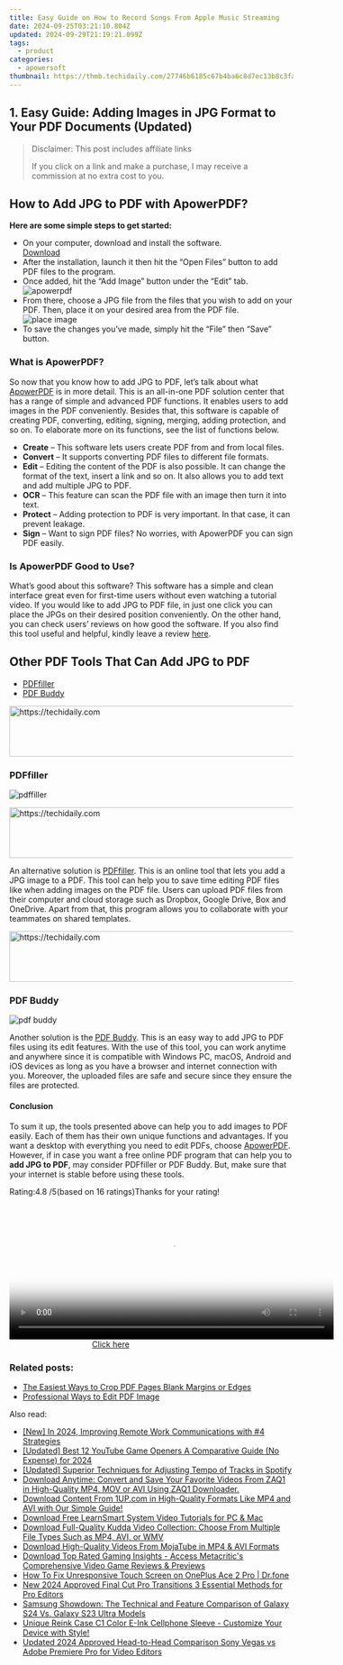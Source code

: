 ```yaml
---
title: Easy Guide on How to Record Songs From Apple Music Streaming
date: 2024-09-25T03:21:10.804Z
updated: 2024-09-29T21:19:21.099Z
tags:
  - product
categories:
  - apowersoft
thumbnail: https://thmb.techidaily.com/27746b6185c67b4ba6c8d7ec13b8c3fa4b801e4bbd0528bdfed36b2cacc46f01.jpg
---
```


## 1. Easy Guide: Adding Images in JPG Format to Your PDF Documents (Updated)

>  Disclaimer: This post includes affiliate links
>
>  If you click on a link and make a purchase, I may receive a commission at no extra cost to you.
>

## How to Add JPG to PDF with ApowerPDF?

**Here are some simple steps to get started:**

* On your computer, download and install the software.  
[Download](https://tools.techidaily.com/apowersoft/products/)
* After the installation, launch it then hit the “Open Files” button to add PDF files to the program.
* Once added, hit the “Add Image” button under the “Edit” tab.  
![apowerpdf](https://www.apowersoft.com//webusupload.aoscdn.com/apowercom/wp-content/uploads/2020/07/add-image.jpg.webp)
* From there, choose a JPG file from the files that you wish to add on your PDF. Then, place it on your desired area from the PDF file.  
![place image](https://www.apowersoft.com//webusupload.aoscdn.com/apowercom/wp-content/uploads/2020/07/place-jpg.jpg.webp)
* To save the changes you’ve made, simply hit the “File” then “Save” button.

### What is ApowerPDF?

So now that you know how to add JPG to PDF, let’s talk about what [ApowerPDF](https://tools.techidaily.com/apowersoft/apower-pdf/) is in more detail. This is an all-in-one PDF solution center that has a range of simple and advanced PDF functions. It enables users to add images in the PDF conveniently. Besides that, this software is capable of creating PDF, converting, editing, signing, merging, adding protection, and so on. To elaborate more on its functions, see the list of functions below.

* **Create** – This software lets users create PDF from and from local files.
* **Convert** – It supports converting PDF files to different file formats.
* **Edit**  – Editing the content of the PDF is also possible. It can change the format of the text, insert a link and so on. It also allows you to add text and add multiple JPG to PDF.
* **OCR** – This feature can scan the PDF file with an image then turn it into text.
* **Protect** – Adding protection to PDF is very important. In that case, it can prevent leakage.
* **Sign** – Want to sign PDF files? No worries, with ApowerPDF you can sign PDF easily.

### Is ApowerPDF Good to Use?

What’s good about this software? This software has a simple and clean interface great even for first-time users without even watching a tutorial video. If you would like to add JPG to PDF file, in just one click you can place the JPGs on their desired position conveniently. On the other hand, you can check users’ reviews on how good the software. If you also find this tool useful and helpful, kindly leave a review [here](https://www.g2crowd.com/products/apowerpdf/reviews).

## Other PDF Tools That Can Add JPG to PDF

* [PDFfiller](https://tools.techidaily.com/apowersoft/products/)
* [PDF Buddy](https://tools.techidaily.com/apowersoft/products/)

<!-- affiliate ads begin -->
<a href="https://unicoeye.pxf.io/c/5597632/2134234/18498" target="_top" id="2134234">
  <img src="//a.impactradius-go.com/display-ad/18498-2134234" border="0" alt="https://techidaily.com" width="728" height="90"/>
</a>
<img height="0" width="0" src="https://unicoeye.pxf.io/i/5597632/2134234/18498" style="position:absolute;visibility:hidden;" border="0" />
<!-- affiliate ads end -->

### PDFfiller

![pdffiller](https://www.apowersoft.com//webusupload.aoscdn.com/apowercom/wp-content/uploads/2020/07/add-image-pdffiller.jpg.webp)

<!-- affiliate ads begin -->
<a href="https://ephamedtechinc.pxf.io/c/5597632/2137204/26400" target="_top" id="2137204">
  <img src="//a.impactradius-go.com/display-ad/26400-2137204" border="0" alt="https://techidaily.com" width="728" height="90"/>
</a>
<img height="0" width="0" src="https://ephamedtechinc.pxf.io/i/5597632/2137204/26400" style="position:absolute;visibility:hidden;" border="0" />
<!-- affiliate ads end -->

An alternative solution is [PDFfiller](https://www.pdffiller.com/en/categories/add-image.htm). This is an online tool that lets you add a JPG image to a PDF. This tool can help you to save time editing PDF files like when adding images on the PDF file. Users can upload PDF files from their computer and cloud storage such as Dropbox, Google Drive, Box and OneDrive. Apart from that, this program allows you to collaborate with your teammates on shared templates.

<!-- affiliate ads begin -->
<a href="https://appsumo.8odi.net/c/5597632/2094419/7443" target="_top" id="2094419">
  <img src="//a.impactradius-go.com/display-ad/7443-2094419" border="0" alt="https://techidaily.com" width="728" height="90"/>
</a>
<img height="0" width="0" src="https://appsumo.8odi.net/i/5597632/2094419/7443" style="position:absolute;visibility:hidden;" border="0" />
<!-- affiliate ads end -->

### PDF Buddy

![pdf buddy](https://www.apowersoft.com//webusupload.aoscdn.com/apowercom/wp-content/uploads/2020/07/add-jpg-using-pdfbuddy.jpg.webp)

Another solution is the [PDF Buddy](https://www.pdfbuddy.com/how-to/add-image-to-pdf). This is an easy way to add JPG to PDF files using its edit features. With the use of this tool, you can work anytime and anywhere since it is compatible with Windows PC, macOS, Android and iOS devices as long as you have a browser and internet connection with you. Moreover, the uploaded files are safe and secure since they ensure the files are protected.

#### Conclusion

To sum it up, the tools presented above can help you to add images to PDF easily. Each of them has their own unique functions and advantages. If you want a desktop with everything you need to edit PDFs, choose [ApowerPDF](https://tools.techidaily.com/apowersoft/apower-pdf/). However, if in case you want a free online PDF program that can help you to **add JPG to PDF**, may consider PDFfiller or PDF Buddy. But, make sure that your internet is stable before using these tools.

Rating:4.8 /5(based on 16 ratings)Thanks for your rating!

<!-- affiliate ads begin -->
<span id="1983474">
					<video width="576" height="240" style="cursor:pointer"
           poster="//a.impactradius-go.com/display-clicktoplayimage/1983474.png"
           onclick="if(!this.playClicked){this.play();this.setAttribute('controls',true);this.playClicked=true;}">
	   <source src="//a.impactradius-go.com/display-ad/22993-1983474">
	   <img src="//a.impactradius-go.com/display-clicktoplayimage/1983474.png" style="border: none; height: 100%; width: 100%; object-fit: contain">
	</video>
	<div style="width:360px;text-align:center"><a href="javascript:window.open(decodeURIComponent('https%3A%2F%2Fhomestyler.sjv.io%2Fc%2F5597632%2F1983474%2F22993'), '_blank');void(0);">Click here</a></div>
</span>
<img height="0" width="0" src="https://imp.pxf.io/i/5597632/1983474/22993" style="position:absolute;visibility:hidden;" border="0" />
<!-- affiliate ads end -->

### Related posts:

* [The Easiest Ways to Crop PDF Pages Blank Margins or Edges](https://tools.techidaily.com/apowersoft/apower-pdf/)
* [Professional Ways to Edit PDF Image](https://tools.techidaily.com/apowersoft/apower-pdf/)

<ins class="adsbygoogle"
     style="display:block"
     data-ad-format="autorelaxed"
     data-ad-client="ca-pub-7571918770474297"
     data-ad-slot="1223367746"></ins>

<ins class="adsbygoogle"
     style="display:block"
     data-ad-client="ca-pub-7571918770474297"
     data-ad-slot="8358498916"
     data-ad-format="auto"
     data-full-width-responsive="true"></ins>

<span class="atpl-alsoreadstyle">Also read:</span>
<div><ul>
<li><a href="https://screen-activity-recording.techidaily.com/new-in-2024-improving-remote-work-communications-with-4-strategies/"><u>[New] In 2024, Improving Remote Work Communications with #4 Strategies</u></a></li>
<li><a href="https://facebook-video-share.techidaily.com/updated-best-12-youtube-game-openers-a-comparative-guide-no-expense-for-2024/"><u>[Updated] Best 12 YouTube Game Openers A Comparative Guide (No Expense) for 2024</u></a></li>
<li><a href="https://some-guidance.techidaily.com/updated-superior-techniques-for-adjusting-tempo-of-tracks-in-spotify/"><u>[Updated] Superior Techniques for Adjusting Tempo of Tracks in Spotify</u></a></li>
<li><a href="https://fox-zaraz.techidaily.com/download-anytime-convert-and-save-your-favorite-videos-from-zaq1-in-high-quality-mp4-mov-or-avi-using-zaq1-downloader/"><u>Download Anytime: Convert and Save Your Favorite Videos From ZAQ1 in High-Quality MP4, MOV or AVI Using ZAQ1 Downloader.</u></a></li>
<li><a href="https://fox-zaraz.techidaily.com/download-content-from-1upcom-in-high-quality-formats-like-mp4-and-avi-with-our-simple-guide/"><u>Download Content From 1UP.com in High-Quality Formats Like MP4 and AVI with Our Simple Guide!</u></a></li>
<li><a href="https://fox-zaraz.techidaily.com/download-free-learnsmart-system-video-tutorials-for-pc-and-mac/"><u>Download Free LearnSmart System Video Tutorials for PC & Mac</u></a></li>
<li><a href="https://fox-zaraz.techidaily.com/download-full-quality-kudda-video-collection-choose-from-multiple-file-types-such-as-mp4-avi-or-wmv/"><u>Download Full-Quality Kudda Video Collection: Choose From Multiple File Types Such as MP4, AVI, or WMV</u></a></li>
<li><a href="https://fox-zaraz.techidaily.com/download-high-quality-videos-from-mojatube-in-mp4-and-avi-formats/"><u>Download High-Quality Videos From MojaTube in MP4 & AVI Formats</u></a></li>
<li><a href="https://fox-zaraz.techidaily.com/download-top-rated-gaming-insights-access-metacritics-comprehensive-video-game-reviews-and-previews/"><u>Download Top Rated Gaming Insights - Access Metacritic's Comprehensive Video Game Reviews & Previews</u></a></li>
<li><a href="https://fix-guide.techidaily.com/how-to-fix-unresponsive-touch-screen-on-oneplus-ace-2-pro-drfone-by-drfone-fix-android-problems-fix-android-problems/"><u>How To Fix Unresponsive Touch Screen on OnePlus Ace 2 Pro | Dr.fone</u></a></li>
<li><a href="https://ai-video-tools.techidaily.com/new-2024-approved-final-cut-pro-transitions-3-essential-methods-for-pro-editors/"><u>New 2024 Approved Final Cut Pro Transitions 3 Essential Methods for Pro Editors</u></a></li>
<li><a href="https://buynow-help.techidaily.com/samsung-showdown-the-technical-and-feature-comparison-of-galaxy-s24-vs-galaxy-s23-ultra-models/"><u>Samsung Showdown: The Technical and Feature Comparison of Galaxy S24 Vs. Galaxy S23 Ultra Models</u></a></li>
<li><a href="https://blog-min.techidaily.com/unique-reink-case-c1-color-e-ink-cellphone-sleeve-customize-your-device-with-style/"><u>Unique Reink Case C1 Color E-Ink Cellphone Sleeve - Customize Your Device with Style!</u></a></li>
<li><a href="https://video-content-creator.techidaily.com/updated-2024-approved-head-to-head-comparison-sony-vegas-vs-adobe-premiere-pro-for-video-editors/"><u>Updated 2024 Approved Head-to-Head Comparison Sony Vegas vs Adobe Premiere Pro for Video Editors</u></a></li>
</ul></div>


